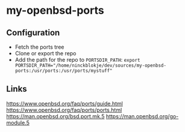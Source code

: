 # my-openbsd-ports

## Configuration

- Fetch the ports tree
- Clone or export the repo
- Add the path for the repo to `PORTSDIR_PATH`: `export PORTSDIR_PATH="/home/ninckblokje/dev/sources/my-openbsd-ports:/usr/ports:/usr/ports/mystuff"`

## Links

https://www.openbsd.org/faq/ports/guide.html
https://www.openbsd.org/faq/ports/ports.html
https://man.openbsd.org/bsd.port.mk.5
https://man.openbsd.org/go-module.5
